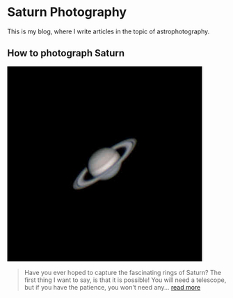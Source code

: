 # Saturn Photography

This is my blog, where I write articles in the topic of astrophotography.

## How to photograph Saturn

![Image of Saturn](how-to-photograph-saturn/saturn.jpg)

> Have you ever hoped to capture the fascinating rings of Saturn? The first thing I want to say, is that it is possible! 
> You will need a telescope, but if you have the patience, you won't need any... [read more](how-to-photograph-saturn/index.html)
